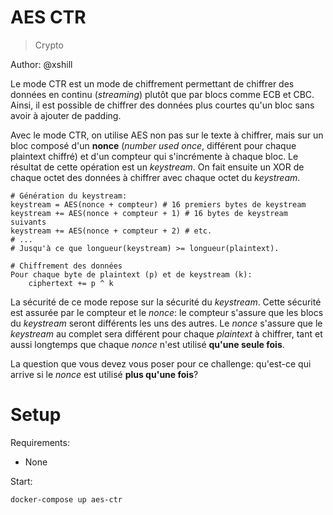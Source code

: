 # AES CTR

> Crypto

Author: @xshill

Le mode CTR est un mode de chiffrement permettant de chiffrer des données en continu (_streaming_) plutôt que par blocs comme ECB et CBC. Ainsi, il est possible de chiffrer des données plus courtes qu'un bloc sans avoir à ajouter de padding.

Avec le mode CTR, on utilise AES non pas sur le texte à chiffrer, mais sur un bloc composé d'un **nonce** (_number used once_, différent pour chaque plaintext chiffré) et d'un compteur qui s'incrémente à chaque bloc. Le résultat de cette opération est un _keystream_. On fait ensuite un XOR de chaque octet des données à chiffrer avec chaque octet du _keystream_.

```
# Génération du keystream:
keystream = AES(nonce + compteur) # 16 premiers bytes de keystream
keystream += AES(nonce + compteur + 1) # 16 bytes de keystream suivants
keystream += AES(nonce + compteur + 2) # etc.
# ...
# Jusqu'à ce que longueur(keystream) >= longueur(plaintext).

# Chiffrement des données
Pour chaque byte de plaintext (p) et de keystream (k):
    ciphertext += p ^ k
```

La sécurité de ce mode repose sur la sécurité du _keystream_. Cette sécurité est assurée par le compteur et le _nonce_: le compteur s'assure que les blocs du _keystream_ seront différents les uns des autres. Le _nonce_ s'assure que le _keystream_ au complet sera différent pour chaque _plaintext_ à chiffrer, tant et aussi longtemps que chaque _nonce_ n'est utilisé **qu'une seule fois**.

La question que vous devez vous poser pour ce challenge: qu'est-ce qui arrive si le _nonce_ est utilisé **plus qu'une fois**?

# Setup

Requirements:
- None

Start:

```
docker-compose up aes-ctr
```

